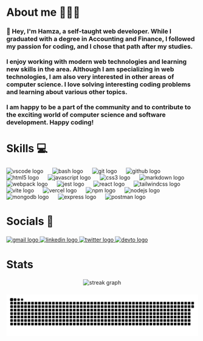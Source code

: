 <h1 align="left">About me 👨🏻‍💻</h1>

###

<h3 align="left">👋 Hey, I'm Hamza, a self-taught web developer. While I graduated with a degree in Accounting and Finance, I followed my passion for coding, and I chose that path after my studies. <br><br>I enjoy working with modern web technologies and learning new skills in the area. Although I am specializing in web technologies, I am also very interested in other areas of computer science. I love solving interesting coding problems and learning about various other topics. <br><br>I am happy to be a part of the community and to contribute to the exciting world of computer science and software development. Happy coding!</h3>

###

<h1 align="left">Skills 💻</h1>

###

<div align="left">
  <img src="https://skillicons.dev/icons?i=vscode" height="55" alt="vscode logo"  />
  <img width="16" />
  <img src="https://skillicons.dev/icons?i=bash" height="55" alt="bash logo"  />
  <img width="16" />
  <img src="https://skillicons.dev/icons?i=git" height="55" alt="git logo"  />
  <img width="16" />
  <img src="https://skillicons.dev/icons?i=github" height="55" alt="github logo"  />
  <img width="16" />
  <img src="https://skillicons.dev/icons?i=html" height="55" alt="html5 logo"  />
  <img width="16" />
  <img src="https://skillicons.dev/icons?i=js" height="55" alt="javascript logo"  />
  <img width="16" />
  <img src="https://skillicons.dev/icons?i=css" height="55" alt="css3 logo"  />
  <img width="16" />
  <img src="https://skillicons.dev/icons?i=md" height="55" alt="markdown logo"  />
  <img width="16" />
  <img src="https://skillicons.dev/icons?i=webpack" height="55" alt="webpack logo"  />
  <img width="16" />
  <img src="https://skillicons.dev/icons?i=jest" height="55" alt="jest logo"  />
  <img width="16" />
  <img src="https://skillicons.dev/icons?i=react" height="55" alt="react logo"  />
  <img width="16" />
  <img src="https://skillicons.dev/icons?i=tailwind" height="55" alt="tailwindcss logo"  />
  <img width="16" />
  <img src="https://skillicons.dev/icons?i=vite" height="55" alt="vite logo"  />
  <img width="16" />
  <img src="https://skillicons.dev/icons?i=vercel" height="55" alt="vercel logo"  />
  <img width="16" />
  <img src="https://cdn.jsdelivr.net/gh/devicons/devicon/icons/npm/npm-original-wordmark.svg" height="55" alt="npm logo"  />
  <img width="16" />
  <img src="https://skillicons.dev/icons?i=nodejs" height="55" alt="nodejs logo"  />
  <img width="16" />
  <img src="https://skillicons.dev/icons?i=mongodb" height="55" alt="mongodb logo"  />
  <img width="16" />
  <img src="https://skillicons.dev/icons?i=express" height="55" alt="express logo"  />
  <img width="16" />
  <img src="https://skillicons.dev/icons?i=postman" height="55" alt="postman logo"  />
</div>

###

<h1 align="left">Socials 📱</h1>

###

<div align="left">
  <a href="haminimi.dev@gmail.com" target="_blank">
    <img src="https://img.shields.io/static/v1?message=Gmail&logo=gmail&label=&color=D14836&logoColor=white&labelColor=&style=for-the-badge" height="40" alt="gmail logo"  />
  </a>
  <a href="haminimi.dev@gmail.com" target="_blank">
    <img src="https://img.shields.io/static/v1?message=LinkedIn&logo=linkedin&label=&color=0077B5&logoColor=white&labelColor=&style=for-the-badge" height="40" alt="linkedin logo"  />
  </a>
  <a href="haminimi.dev@gmail.com" target="_blank">
    <img src="https://img.shields.io/static/v1?message=Twitch&logo=twitch&label=&color=9146FF&logoColor=white&labelColor=&style=for-the-badge" height="40" alt="twitter logo"  />
  </a>
  <a href="haminimi.dev@gmail.com" target="_blank">
    <img src="https://img.shields.io/static/v1?message=dev.to&logo=dev.to&label=&color=0A0A0A&logoColor=white&labelColor=&style=for-the-badge" height="40" alt="devto logo"  />
  </a>
</div>

###

<h1 align="left">Stats</h1>

###

<div align="center">
  <img src="https://streak-stats.demolab.com?user=Haminimi&locale=en&mode=daily&theme=github_dark&hide_border=false&border_radius=5&order=3" height="150" alt="streak graph"  />
</div>

###

<img src="https://raw.githubusercontent.com/Haminimi/Haminimi/output/snake.svg" alt="Snake animation" />

###

